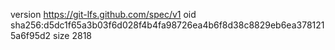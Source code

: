 version https://git-lfs.github.com/spec/v1
oid sha256:d5dc1f65a3b03f6d028f4b4fa98726ea4b6f8d38c8829eb6ea3781215a6f95d2
size 2818
